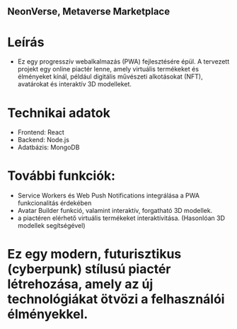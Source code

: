 ## NeonVerse, Metaverse Marketplace

# Leírás
 - Ez egy progresszív webalkalmazás (PWA) fejlesztésére épül. A tervezett projekt egy online piactér lenne, amely virtuális termékeket és élményeket kínál, például digitális művészeti alkotásokat (NFT), avatárokat és interaktív 3D modelleket.

# Technikai adatok
 - Frontend: React
 - Backend: Node.js
 - Adatbázis: MongoDB

# További funkciók:
 - Service Workers és Web Push Notifications integrálása a PWA funkcionalitás érdekében 
 - Avatar Builder funkció, valamint interaktív, forgatható 3D modellek. 
 - a piactéren elérhető virtuális termékeket interaktívitása. (Hasonlóan 3D modellek segítségével)

# Ez egy modern, futurisztikus (cyberpunk) stílusú piactér létrehozása, amely az új technológiákat ötvözi a felhasználói élményekkel.
